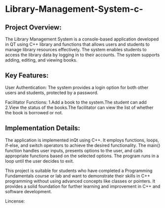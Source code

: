 # Library-Management-System-c-

## Project Overview:

The Library Management System is a console-based application 
developed in QT using C++ library and functions that allows
users and students to manage library resources effectively. 
The system enables students to access the library data by 
logging in to their accounts. The system supports adding, 
editing, and viewing books.

## Key Features:

User Authentication: The system provides a login option for 
both other users and students, protected by a password.

Facilitator Functions:
 1.Add a book to the system.The student can add
 2.View the status of the books.The facilitator can view the list
   of whether the book is borrowed or not.


## Implementation Details:

The application is implemented inQt using C++. It employs functions, loops, 
if-else, and switch operators to achieve the desired functionality. 
The main() function handles user inputs, presents options to the user, 
and calls appropriate functions based on the selected options. The program 
runs in a loop until the user decides to exit.

This project is suitable for students who have completed a Programming 
Fundamentals course or lab and want to demonstrate their skills in C++ 
programming without using advanced concepts like classes or pointers. 
It provides a solid foundation for further learning and improvement in C++ 
and software development.


Lincense:
